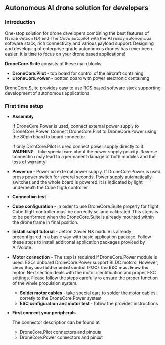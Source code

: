 ## Autonomous AI drone solution for developers

### Introduction

One-stop solution for drone developers combining the best features of Nvidia Jetson NX and The Cube autopilot with the AI ready autonomous software stack, rich connectivity and various payload support. Designing and developing of enterprise-grade autonomous drones has never been easier. It is time to focus on your drone based applications!

**DroneCore.Suite** consists of these main blocks

* **DroneCore.Pilot** - top board for control of the aircraft containing
* **DroneCore.Power** - bottom board with power electronic containing

DroneCore.Suite provides easy to use ROS based software stack supporting development of autonomous applications.

### First time setup

* **Assembly**

  If DroneCore.Power is used, connect external power supply to DroneCore.Power. Connect DroneCore.Pilot to DroneCore.Power using the 80pin board to board connector.

  If only DronCore.Pilot is used connect power supply directly to it. \
  **WARNING** - take special care about the power supply polarity. Reverse connection may lead to a permanent damage of both modules and the loss of warranty!
* **Power on** - Power on external power supply. If DroneCore.Power is used press power switch for several seconds. Power supply automatically switches and the whole board is powered. It is indicated by light underneath the Cube fligth controller.
* **Connection test** - 
* **Cube configuration -** in order to use DroneCore.Suite properly for flight, Cube flight controller must be correctly set and calibrated. This steps is to be performed when the DroneCore.Suite is already mounted within the drone frame in final position. 
* **Install script tutorial** - Jetson Xavier NX module is already preconfigured in a basic way with basic application package. Follow these steps to install additional application packages provided by AirVolute. 
* **Motor connection** - The step is required if DroneCore.Power module is used. ESCs onboard DroneCore.Power support BLDC motors. However, since they use field oriented control (FOC), the ESC must know the motor. Next section deals with the motor identification and proper ESC settings. Please follow the steps carefully to ensure the proper function of the whole propulsion system.
  * **Solder motor cables** - take special care to solder the motor cables corretly to the DroneCore.Power system. 
  * **ESC configuration and motor test -** follow the provided instructions
* **First connect your peripherals**

  The connector description can be found at.
  * DroneCore.Pilot connectors and pinouts
  * DroneCore.Power connectors and pinout